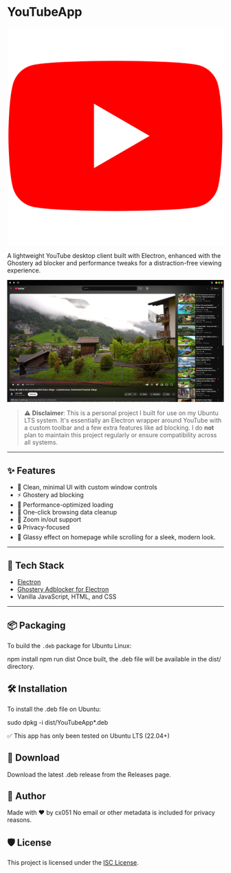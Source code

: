 # YouTubeApp

   ![Logo](assets/YouTube.svg)

A lightweight YouTube desktop client built with Electron, enhanced with the Ghostery ad blocker and performance tweaks for a distraction-free viewing experience.

![App Screenshot](assets/screenshot.png)

> ⚠️ **Disclaimer**: This is a personal project I built for use on my Ubuntu LTS system. It's essentially an Electron wrapper around YouTube with a custom toolbar and a few extra features like ad blocking. I do **not** plan to maintain this project regularly or ensure compatibility across all systems.

---

## ✨ Features

- 🧭 Clean, minimal UI with custom window controls  
- ⚡ Ghostery ad blocking  
- 🚀 Performance-optimized loading  
- 🧹 One-click browsing data cleanup  
- 🎯 Zoom in/out support  
- 🔒 Privacy-focused
- 🌟 Glassy effect on homepage while scrolling for a sleek, modern look.

---

## 🧰 Tech Stack

- [Electron](https://www.electronjs.org/)  
- [Ghostery Adblocker for Electron](https://github.com/ghostery/adblocker)  
- Vanilla JavaScript, HTML, and CSS

---

## 📦 Packaging

To build the `.deb` package for Ubuntu Linux:

npm install
npm run dist
Once built, the .deb file will be available in the dist/ directory.

## 🛠️ Installation
To install the .deb file on Ubuntu:

sudo dpkg -i dist/YouTubeApp*.deb

✅ This app has only been tested on Ubuntu LTS (22.04+)

## 📁 Download
Download the latest .deb release from the Releases page.

## 👤 Author
Made with ❤️ by cx051
No email or other metadata is included for privacy reasons.

## 🛡️ License
This project is licensed under the [ISC License](LICENSE).


